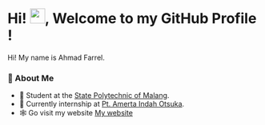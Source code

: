 <h1> Hi! <img src = "https://raw.githubusercontent.com/MartinHeinz/MartinHeinz/master/wave.gif" width = 30px>, Welcome to my GitHub Profile ! </h1>
<p align='center'>
</p>

<!-- ![Profile views](https://visitor-badge.deta.dev/badge?page_id=EnvyL27.EnvyL27) -->

<div size='20px'> Hi! My name is Ahmad Farrel.
</div>

### 💬 About Me
- 🏫 Student at the [State Polytechnic of Malang](http://jti.polinema.ac.id/).
- 🌱 Currently internship at [Pt. Amerta Indah Otsuka](https://www.aio.co.id/).
- 🕸️ Go visit my website [My website](https://farrel-portfolio.vercel.app/)

<!--
### 🔗 Connect with Me
<p align="left">
<a href="https://instagram.com/wintereveee" target="blank"><img align="center" src="https://raw.githubusercontent.com/rahuldkjain/github-profile-readme-generator/master/src/images/icons/Social/instagram.svg" alt="gautamkrishnar" height="30" width="40" /></a>

### 💻 Github Statistic
<p align="center">
  <a href="https://github.com/EnvyL27">
    <img src="https://github-readme-streak-stats.herokuapp.com/?user=EnvyL27&theme=dracula&locale=en&hide_border=false" alt="Ahmad Farrel's GitHub streak"/>
  </a>
</p>
<a> 
  <a href="https://github.com/EnvyL27"><img alt="Al Siam's Github Stats" src="https://denvercoder1-github-readme-stats.vercel.app/api?username=EnvyL27&show_icons=true&count_private=true&theme=dracula&locale=en&hide_border=false" height="192px" width="49.5%"/></a>
  <a href="https://github.com/EnvyL27"><img alt="Al Siam's Top Languages" src="https://denvercoder1-github-readme-stats.vercel.app/api/top-langs/?username=EnvyL27&langs_count=8&layout=compact&theme=dracula&locale=en&hide_border=false" height="192px" width="49.5%"/></a>
  <br/>
</a>-->
